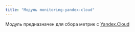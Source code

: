 ```yaml
---
title: "Модуль monitoring-yandex-cloud"
---
```


Модуль предназначен для сбора метрик с [Yandex.Cloud](https://cloud.yandex.ru/docs/monitoring/api-ref/MetricsData/prometheusMetrics)
